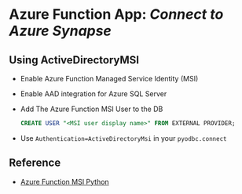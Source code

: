 # Azure Function App: _Connect to Azure Synapse_

## Using ActiveDirectoryMSI

- Enable Azure Function Managed Service Identity (MSI)
- Enable AAD integration for Azure SQL Server
- Add The Azure Function MSI User to the DB

    ```sql
    CREATE USER "<MSI user display name>" FROM EXTERNAL PROVIDER;
    ```

- Use `Authentication=ActiveDirectoryMsi` in your `pyodbc.connect`


## Reference

- [Azure Function MSI Python](https://github.com/crgarcia12/azure-function-msi-python)
